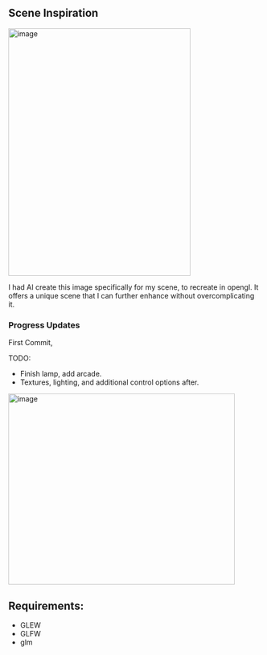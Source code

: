 ## Scene Inspiration
 <img width="362" height="492" alt="image" src="https://github.com/user-attachments/assets/b853e1b9-eb3c-4ab4-88a3-7a1f8e4d3cf4" />

 I had AI create this image specifically for my scene, to recreate in opengl. It offers a unique scene that I can further enhance without overcomplicating it.

### Progress Updates
 First Commit,
 
 TODO: 
 * Finish lamp, add arcade. 
 * Textures, lighting, and additional control options after.
 
 <img width="450" height="380" alt="image" src="https://github.com/user-attachments/assets/ce8d4637-9d95-49f7-bda7-788bfefa6ebc" />


## Requirements:
* GLEW
* GLFW
* glm

